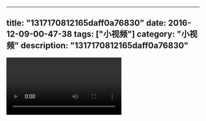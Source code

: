 
---
title: "1317170812165daff0a76830"
date: 2016-12-09-00-47-38
tags: ["小视频"]
category: "小视频"
description: "1317170812165daff0a76830"
---
<video src="http://ohtsqip0g.bkt.clouddn.com/1317170812165daff0a76830.mp4" controls="controls"></video>
